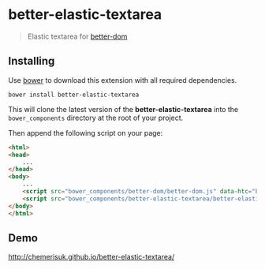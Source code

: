 better-elastic-textarea
=======================
> Elastic textarea for [better-dom](https://github.com/chemerisuk/better-dom)

Installing
----------
Use [bower](http://bower.io/) to download this extension with all required dependencies.

    bower install better-elastic-textarea

This will clone the latest version of the __better-elastic-textarea__ into the `bower_components` directory at the root of your project.

Then append the following script on your page:

```html
<html>
<head>
    ...
</head>
<body>
    ...
    <script src="bower_components/better-dom/better-dom.js" data-htc="bower_components/better-dom/better-dom.htc"></script>
    <script src="bower_components/better-elastic-textarea/better-elastic-textarea.js"></script>
</body>
</html>
```

Demo
----
http://chemerisuk.github.io/better-elastic-textarea/